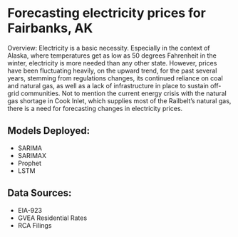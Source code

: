 # Forecasting electricity prices for Fairbanks, AK 

Overview: Electricity is a basic necessity. Especially in the context of Alaska, where temperatures get as low as 50 degrees Fahrenheit in the winter, electricity is more needed than any other state. However, prices have been fluctuating heavily, on the upward trend, for the past several years, stemming from regulations changes, its continued reliance on coal and natural gas, as well as a lack of infrastructure in place to sustain off-grid communities. Not to mention the current energy crisis with the natural gas shortage in Cook Inlet, which supplies most of the Railbelt’s natural gas, there is a need for forecasting changes in electricity prices.


## Models Deployed: 
- SARIMA
- SARIMAX
- Prophet
- LSTM

## Data Sources: 
- EIA-923
- GVEA Residential Rates
- RCA Filings



